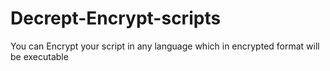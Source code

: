 # Decrept-Encrypt-scripts
You can Encrypt your script in any language which in encrypted format will be executable
